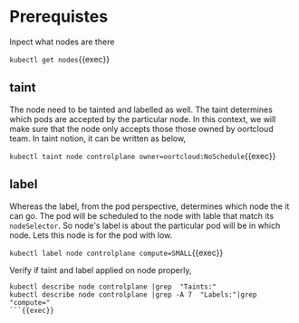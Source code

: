 # Prerequistes

Inpect what nodes are there

`kubectl get nodes`{{exec}}

## taint

The node need to be tainted and labelled as well.
The taint determines which pods are accepted by the particular node. In this context, we will make sure that the node only accepts those those owned by oortcloud team.
In taint notion, it can be written as below,

`kubectl taint node controlplane owner=oortcloud:NoSchedule`{{exec}}

## label

Whereas the label, from the pod perspective, determines which node the it can go. The pod will be scheduled to the node with lable that match its `nodeSelector`.
So node's label is about the particular pod will be in which node. Lets this node is for the pod with low.

`kubectl label node controlplane compute=SMALL`{{exec}}

Verify if taint and label applied on node properly,

```
kubectl describe node controlplane |grep  "Taints:"
kubectl describe node controlplane |grep -A 7  "Labels:"|grep "compute="
```{{exec}}
